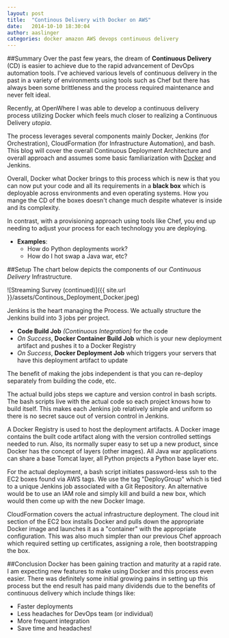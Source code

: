 ```yaml
---
layout: post
title:  "Continous Delivery with Docker on AWS"
date:   2014-10-10 18:30:04
author: aaslinger
categories: docker amazon AWS devops continuous delivery
---
```


##Summary
Over the past few years, the dream of **Continuous Delivery** (CD) is easier to achieve due to the rapid advancement of DevOps automation tools. I've achieved various levels of continuous delivery in the past in a variety of environments using tools such as Chef but there has always been some brittleness and the process required maintenance and never felt ideal.

Recently, at OpenWhere I was able to develop a continuous delivery process utilizing Docker which feels much closer to realizing a Continuous Delivery *utopia*. 

The process leverages several components mainly Docker, Jenkins (for Orchestration), CloudFormation (for Infrastructure Automation), and bash. This blog will cover the overall Continuous Deployment Architecture and overall approach and assumes some basic familiarization with [Docker](https://www.docker.com/) and Jenkins. 

Overall, Docker what Docker brings to this process which is new is that you can now put your code and all its requirements in a **black box** which is deployable across environments and even operating systems. How you mange the CD of the boxes doesn't change much despite whatever is inside and its complexity. 

In contrast, with a provisioning approach using tools like Chef, you end up needing to adjust your process for each technology you are deploying. 

- **Examples**: 
	- How do Python deployments work? 
	- How do I hot swap a Java war, etc?

##Setup
The chart below depicts the components of our *Continuous Delivery* Infrastructure.

![Streaming Survey (continued)]({{ site.url }}/assets/Continous_Deployment_Docker.jpeg)

Jenkins is the heart managing the Process. We actually structure the Jenkins build into 3 jobs per project.

- **Code Build Job** *(Continuous Integration)* for the code
- *On Success*, **Docker Container Build Job** which is your new deployment artifact and pushes it to a Docker Registry
- *On Success*, **Docker Deployment Job** which triggers your servers that have this deployment artifact to update

The benefit of making the jobs independent is that you can re-deploy separately from building the code, etc.

The actual build jobs steps we capture and version control in bash scripts. The bash scripts live with the actual code so each project knows how to build itself. This makes each Jenkins job relatively simple and uniform so there is no secret sauce out of version control in Jenkins.

A Docker Registry is used to host the deployment artifacts. A Docker image contains the built code artifact along with the version controlled settings needed to run. Also, its normally super easy to set up a new product, since Docker has the concept of layers (other images). All Java war applications can share a base Tomcat layer, all Python projects a Python base layer etc.

For the actual deployment, a bash script initiates password-less ssh to the EC2 boxes found via AWS tags. We use the tag "DeployGroup" which is tied to a unique Jenkins job associated with a Git Repository. An alternative would be to use an IAM role and simply kill and build a new box, which would then come up with the new Docker Image.

CloudFormation covers the actual infrastructure deployment. The cloud init section of the EC2 box installs Docker and pulls down the appropriate Docker image and launches it as a "container" with the appropriate configuration. This was also much simpler than our previous Chef approach which required setting up certificates, assigning a role, then bootstrapping the box. 


##Conclusion
Docker has been gaining traction and maturity at a rapid rate. I am expecting new features to make using Docker and this process even easier. There was definitely some initial growing pains in setting up this process but the end result has paid many dividends due to the benefits of continuous delivery which include things like:

- Faster deployments
- Less headaches for DevOps team (or individual)
- More frequent integration
- Save time and headaches!
